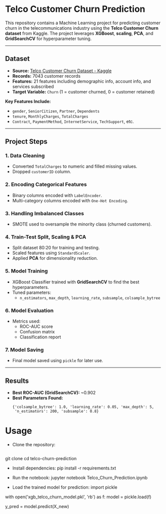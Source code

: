 # Telco Customer Churn Prediction

This repository contains a Machine Learning project for predicting customer churn in the telecommunications industry using the **Telco Customer Churn dataset** from Kaggle. The project leverages **XGBoost**, **scaling**, **PCA**, and **GridSearchCV** for hyperparameter tuning.

---

## Dataset

- **Source:** [Telco Customer Churn Dataset - Kaggle](https://www.kaggle.com/blastchar/telco-customer-churn)  
- **Records:** 7043 customer records  
- **Features:** 21 features including demographic info, account info, and services subscribed  
- **Target Variable:** `Churn` (1 = customer churned, 0 = customer retained)  

**Key Features Include:**  
- `gender`, `SeniorCitizen`, `Partner`, `Dependents`  
- `tenure`, `MonthlyCharges`, `TotalCharges`  
- `Contract`, `PaymentMethod`, `InternetService`, `TechSupport`, etc.

---

## Project Steps

### 1. Data Cleaning
- Converted `TotalCharges` to numeric and filled missing values.  
- Dropped `customerID` column.

### 2. Encoding Categorical Features
- Binary columns encoded with `LabelEncoder`.  
- Multi-category columns encoded with `One-Hot Encoding`.

### 3. Handling Imbalanced Classes
- SMOTE used to oversample the minority class (churned customers).

### 4. Train-Test Split, Scaling & PCA
- Split dataset 80:20 for training and testing.  
- Scaled features using `StandardScaler`.  
- Applied **PCA** for dimensionality reduction.

### 5. Model Training
- XGBoost Classifier trained with **GridSearchCV** to find the best hyperparameters.  
- Tuned parameters:  
  - `n_estimators`, `max_depth`, `learning_rate`, `subsample`, `colsample_bytree`

### 6. Model Evaluation
- Metrics used:  
  - ROC-AUC score  
  - Confusion matrix  
  - Classification report

### 7. Model Saving
- Final model saved using `pickle` for later use.

---

## Results

- **Best ROC-AUC (GridSearchCV):** ~0.902  
- **Best Parameters Found:**  
  ```text
  {'colsample_bytree': 1.0, 'learning_rate': 0.05, 'max_depth': 5,
   'n_estimators': 200, 'subsample': 0.8}

# Usage
- Clone the repository:
  ```bash
git clone <your-repo-url>
cd telco-churn-prediction

- Install dependencies:
pip install -r requirements.txt

- Run the notebook:
jupyter notebook Telco_Churn_Prediction.ipynb

- Load the trained model for prediction:
import pickle

with open('xgb_telco_churn_model.pkl', 'rb') as f:
    model = pickle.load(f)

y_pred = model.predict(X_new)

